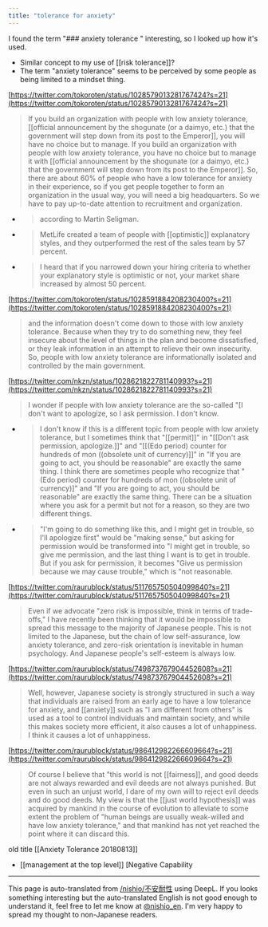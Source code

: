 ```yaml
---
title: "tolerance for anxiety"
---
```


I found the term "### anxiety tolerance
" interesting, so I looked up how it's used.
- Similar concept to my use of [[risk tolerance]]?
- The term "anxiety tolerance" seems to be perceived by some people as being limited to a mindset thing.

[https://twitter.com/tokoroten/status/1028579013281767424?s=21](https://twitter.com/tokoroten/status/1028579013281767424?s=21)
> If you build an organization with people with low anxiety tolerance, [[official announcement by the shogunate (or a daimyo, etc.) that the government will step down from its post to the Emperor]], you will have no choice but to manage. If you build an organization with people with low anxiety tolerance, you have no choice but to manage it with [[official announcement by the shogunate (or a daimyo, etc.) that the government will step down from its post to the Emperor]].
>  So, there are about 60% of people who have a low tolerance for anxiety in their experience, so if you get people together to form an organization in the usual way, you will need a big headquarters.
>  So we have to pay up-to-date attention to recruitment and organization.
- >  according to Martin Seligman.
- >  MetLife created a team of people with [[optimistic]] explanatory styles, and they outperformed the rest of the sales team by 57 percent.
- >  I heard that if you narrowed down your hiring criteria to whether your explanatory style is optimistic or not, your market share increased by almost 50 percent.

[https://twitter.com/tokoroten/status/1028591884208230400?s=21](https://twitter.com/tokoroten/status/1028591884208230400?s=21)
>  and the information doesn't come down to those with low anxiety tolerance.
>  Because when they try to do something new, they feel insecure about the level of things in the plan and become dissatisfied, or they leak information in an attempt to relieve their own insecurity.
>  So, people with low anxiety tolerance are informationally isolated and controlled by the main government.

[https://twitter.com/nkzn/status/1028621822781140993?s=21](https://twitter.com/nkzn/status/1028621822781140993?s=21)
> I wonder if people with low anxiety tolerance are the so-called "[I don't want to apologize, so I ask permission. I don't know.
- > I don't know if this is a different topic from people with low anxiety tolerance, but I sometimes think that "[[permit]]" in "[[Don't ask permission, apologize.]]" and "[[(Edo period) counter for hundreds of mon ((obsolete unit of currency)]]" in "If you are going to act, you should be reasonable" are exactly the same thing. I think there are sometimes people who recognize that "(Edo period) counter for hundreds of mon ((obsolete unit of currency)]" and "If you are going to act, you should be reasonable" are exactly the same thing. There can be a situation where you ask for a permit but not for a reason, so they are two different things.
- > "I'm going to do something like this, and I might get in trouble, so I'll apologize first" would be "making sense," but asking for permission would be transformed into "I might get in trouble, so give me permission, and the last thing I want is to get in trouble. But if you ask for permission, it becomes "Give us permission because we may cause trouble," which is "not reasonable.

[https://twitter.com/raurublock/status/511765750504099840?s=21](https://twitter.com/raurublock/status/511765750504099840?s=21)
> Even if we advocate "zero risk is impossible, think in terms of trade-offs," I have recently been thinking that it would be impossible to spread this message to the majority of Japanese people. This is not limited to the Japanese, but the chain of low self-assurance, low anxiety tolerance, and zero-risk orientation is inevitable in human psychology. And Japanese people's self-esteem is always low.

[https://twitter.com/raurublock/status/749873767904452608?s=21](https://twitter.com/raurublock/status/749873767904452608?s=21)
> Well, however, Japanese society is strongly structured in such a way that individuals are raised from an early age to have a low tolerance for anxiety, and [[anxiety]] such as "I am different from others" is used as a tool to control individuals and maintain society, and while this makes society more efficient, it also causes a lot of unhappiness. I think it causes a lot of unhappiness.

[https://twitter.com/raurublock/status/986412982266609664?s=21](https://twitter.com/raurublock/status/986412982266609664?s=21)
> Of course I believe that "this world is not [[fairness]], and good deeds are not always rewarded and evil deeds are not always punished. But even in such an unjust world, I dare of my own will to reject evil deeds and do good deeds.
> My view is that the [[just world hypothesis]] was acquired by mankind in the course of evolution to alleviate to some extent the problem of "human beings are usually weak-willed and have low anxiety tolerance," and that mankind has not yet reached the point where it can discard this.

old title  [[Anxiety Tolerance 20180813]]

- [[management at the top level]]
[Negative Capability

---
This page is auto-translated from [/nishio/不安耐性](https://scrapbox.io/nishio/不安耐性) using DeepL. If you looks something interesting but the auto-translated English is not good enough to understand it, feel free to let me know at [@nishio_en](https://twitter.com/nishio_en). I'm very happy to spread my thought to non-Japanese readers.